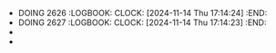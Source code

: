 - DOING 2626
  :LOGBOOK:
  CLOCK: [2024-11-14 Thu 17:14:24]
  :END:
- DOING 2627
  :LOGBOOK:
  CLOCK: [2024-11-14 Thu 17:14:23]
  :END:
-
-
